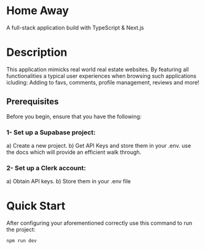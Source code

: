 # Home Away 
A full-stack application build with TypeScript & Next.js

# Description 
This application mimicks real world real estate websites. By featuring all functionalities a typical user experiences when browsing such applications icluding: Adding to favs, comments, profile management, reviews and more!

## Prerequisites

Before you begin, ensure that you have the following:
### 1- Set up a Supabase project: 
a) Create a new project.
b) Get API Keys and store them in your .env. use the docs which will provide an efficient walk through.

### 2- Set up a Clerk account:
a) Obtain API keys.
b) Store them in your .env file

# Quick Start
After configuring your aforementioned correctly use this command to run the project:
```bash
npm run dev
```

